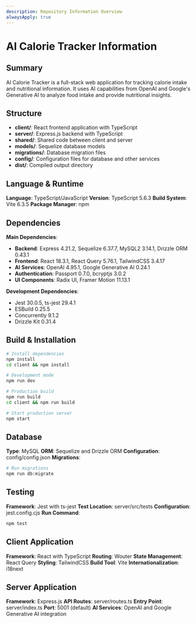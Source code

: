 ```yaml
---
description: Repository Information Overview
alwaysApply: true
---
```


# AI Calorie Tracker Information

## Summary
AI Calorie Tracker is a full-stack web application for tracking calorie intake and nutritional information. It uses AI capabilities from OpenAI and Google's Generative AI to analyze food intake and provide nutritional insights.

## Structure
- **client/**: React frontend application with TypeScript
- **server/**: Express.js backend with TypeScript
- **shared/**: Shared code between client and server
- **models/**: Sequelize database models
- **migrations/**: Database migration files
- **config/**: Configuration files for database and other services
- **dist/**: Compiled output directory

## Language & Runtime
**Language**: TypeScript/JavaScript
**Version**: TypeScript 5.6.3
**Build System**: Vite 6.3.5
**Package Manager**: npm

## Dependencies
**Main Dependencies**:
- **Backend**: Express 4.21.2, Sequelize 6.37.7, MySQL2 3.14.1, Drizzle ORM 0.43.1
- **Frontend**: React 18.3.1, React Query 5.76.1, TailwindCSS 3.4.17
- **AI Services**: OpenAI 4.95.1, Google Generative AI 0.24.1
- **Authentication**: Passport 0.7.0, bcryptjs 3.0.2
- **UI Components**: Radix UI, Framer Motion 11.13.1

**Development Dependencies**:
- Jest 30.0.5, ts-jest 29.4.1
- ESBuild 0.25.5
- Concurrently 9.1.2
- Drizzle Kit 0.31.4

## Build & Installation
```bash
# Install dependencies
npm install
cd client && npm install

# Development mode
npm run dev

# Production build
npm run build
cd client && npm run build

# Start production server
npm start
```

## Database
**Type**: MySQL
**ORM**: Sequelize and Drizzle ORM
**Configuration**: config/config.json
**Migrations**: 
```bash
# Run migrations
npm run db:migrate
```

## Testing
**Framework**: Jest with ts-jest
**Test Location**: server/src/tests
**Configuration**: jest.config.cjs
**Run Command**:
```bash
npm test
```

## Client Application
**Framework**: React with TypeScript
**Routing**: Wouter
**State Management**: React Query
**Styling**: TailwindCSS
**Build Tool**: Vite
**Internationalization**: i18next

## Server Application
**Framework**: Express.js
**API Routes**: server/routes.ts
**Entry Point**: server/index.ts
**Port**: 5001 (default)
**AI Services**: OpenAI and Google Generative AI integration